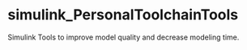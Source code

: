 # simulink_PersonalToolchainTools
Simulink Tools to improve model quality and decrease modeling time.

